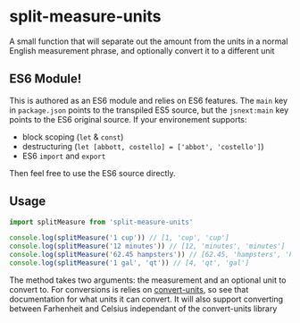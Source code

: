 # split-measure-units

A small function that will separate out the amount from the units in a normal English measurement phrase, and optionally convert it to a different unit

## ES6 Module!
This is authored as an ES6 module and relies on ES6 features. The `main` key in `package.json` points to the transpiled ES5 source, but the `jsnext:main` key points to the ES6 original source. If your environement supports: 

* block scoping (`let` & `const`)
* destructuring (`let [abbott, costello] = ['abbot', 'costello']`)
* ES6 `import` and `export`

Then feel free to use the ES6 source directly.

## Usage
```js
import splitMeasure from 'split-measure-units'

console.log(splitMeasure('1 cup')) // [1, 'cup', 'cup']
console.log(splitMeasure('12 minutes')) // [12, 'minutes', 'minutes']
console.log(splitMeasure('62.45 hampsters')) // [62.45, 'hampsters', 'hampsters']
console.log(splitMeasure('1 gal', 'qt')) // [4, 'qt', 'gal']
```

The method takes two arguments: the measurement and an optional unit to convert to.  For conversions is relies on [convert-units](https://github.com/ben-ng/convert-units/), so see that documentation for what units it can convert. It will also support converting between Farhenheit and Celsius independant of the convert-units library

